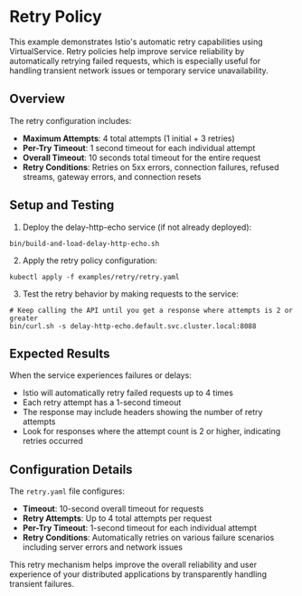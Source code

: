 # Retry Policy

This example demonstrates Istio's automatic retry capabilities using VirtualService. Retry policies help improve service reliability by automatically retrying failed requests, which is especially useful for handling transient network issues or temporary service unavailability.

## Overview

The retry configuration includes:
- **Maximum Attempts**: 4 total attempts (1 initial + 3 retries)
- **Per-Try Timeout**: 1 second timeout for each individual attempt
- **Overall Timeout**: 10 seconds total timeout for the entire request
- **Retry Conditions**: Retries on 5xx errors, connection failures, refused streams, gateway errors, and connection resets

## Setup and Testing

1. Deploy the delay-http-echo service (if not already deployed):

```console
bin/build-and-load-delay-http-echo.sh
```

2. Apply the retry policy configuration:

```console
kubectl apply -f examples/retry/retry.yaml
```

3. Test the retry behavior by making requests to the service:

```console
# Keep calling the API until you get a response where attempts is 2 or greater
bin/curl.sh -s delay-http-echo.default.svc.cluster.local:8088
```

## Expected Results

When the service experiences failures or delays:
- Istio will automatically retry failed requests up to 4 times
- Each retry attempt has a 1-second timeout
- The response may include headers showing the number of retry attempts
- Look for responses where the attempt count is 2 or higher, indicating retries occurred

## Configuration Details

The `retry.yaml` file configures:
- **Timeout**: 10-second overall timeout for requests
- **Retry Attempts**: Up to 4 total attempts per request
- **Per-Try Timeout**: 1-second timeout for each individual attempt  
- **Retry Conditions**: Automatically retries on various failure scenarios including server errors and network issues

This retry mechanism helps improve the overall reliability and user experience of your distributed applications by transparently handling transient failures.
